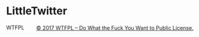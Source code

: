 # LittleTwitter
<a href="http://www.wtfpl.net/"><img
       src="http://www.wtfpl.net/wp-content/uploads/2012/12/wtfpl-badge-4.png"
       width="80" height="15" alt="WTFPL" />© 2017 WTFPL – Do What the Fuck You Want to Public License.</a>

